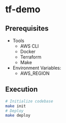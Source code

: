 # tf-demo

## Prerequisites

- Tools
  - AWS CLI
  - Docker
  - Terraform
  - Make
- Environment Variables:
  - AWS_REGION

## Execution

```bash
# Initialize codebase
make init
# Deploy
make deploy
```
